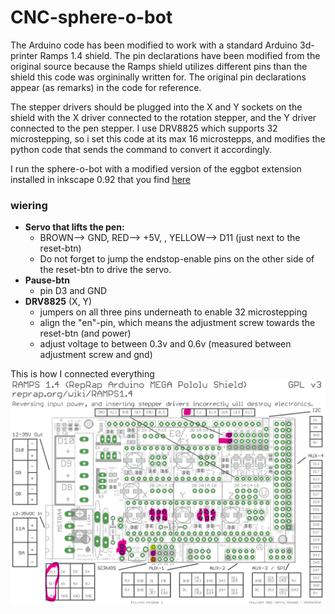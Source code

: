 # CNC-sphere-o-bot

The Arduino code has been modified to work with a standard Arduino 3d-printer Ramps 1.4 shield. The pin declarations have been modified from the original source because the Ramps shield utilizes different pins than the shield this code was orgininally written for.  The original pin declarations appear (as remarks) in the code for reference.

The stepper drivers should be plugged into the X and Y sockets on the shield with the X driver connected to the rotation stepper, and the Y driver connected to the pen stepper.
I use DRV8825 which supports 32 microstepping, so i set this code at its max 16 microstepps, and modifies the python code that sends the command to convert it accordingly.

I run the sphere-o-bot with a modified version of the eggbot extension installed in inkscape 0.92 that you find [here](https://github.com/klalle/EggBot_Ramps_1.4)

### wiering
- **Servo that lifts the pen:**
    - BROWN--> GND, RED--> +5V, , YELLOW--> D11 (just next to the reset-btn)
    - Do not forget to jump the endstop-enable pins on the other side of the reset-btn to drive the servo.
- **Pause-btn**
    - pin D3 and GND
- **DRV8825** (X, Y)<br>
    - jumpers on all three pins underneath to enable 32 microstepping<br>
    - align the "en"-pin, which means the adjustment screw towards the reset-btn (and power)
    - adjust voltage to between 0.3v and 0.6v (measured between adjustment screw and gnd)

This is how I connected everything 
![schematics](Ramps_1.4_Schematic.png)

